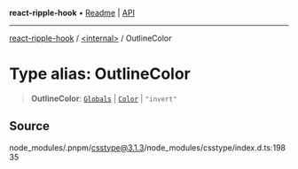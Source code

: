 **react-ripple-hook** • [Readme](../../README.md) \| [API](../../globals.md)

---

[react-ripple-hook](../../README.md) / [\<internal\>](../README.md) / OutlineColor

# Type alias: OutlineColor

> **OutlineColor**: [`Globals`](Globals.md) \| [`Color`](Color-1.md) \| `"invert"`

## Source

node_modules/.pnpm/csstype@3.1.3/node_modules/csstype/index.d.ts:19835
